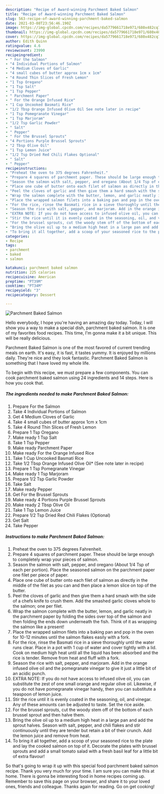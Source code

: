 ```yaml
---
description: "Recipe of Award-winning Parchment Baked Salmon"
title: "Recipe of Award-winning Parchment Baked Salmon"
slug: 563-recipe-of-award-winning-parchment-baked-salmon
date: 2021-03-08T23:56:46.190Z
image: https://img-global.cpcdn.com/recipes/da5779661718e971/680x482cq70/parchment-baked-salmon-recipe-main-photo.jpg
thumbnail: https://img-global.cpcdn.com/recipes/da5779661718e971/680x482cq70/parchment-baked-salmon-recipe-main-photo.jpg
cover: https://img-global.cpcdn.com/recipes/da5779661718e971/680x482cq70/parchment-baked-salmon-recipe-main-photo.jpg
author: Edith Quinn
ratingvalue: 4.6
reviewcount: 23990
recipeingredient:
- " For the Salmon"
- "4 Individual Portions of Salmon"
- "4 Medium Cloves of Garlic"
- "4 small cubes of butter approx 1cm x 1cm"
- "4 Round Thin Slices of Fresh Lemon"
- "1 Tsp Oregano"
- "1 Tsp Salt"
- "1 Tsp Pepper"
- " Parchment Paper"
- " For the Orange Infused Rice"
- "1 Cup Uncooked Basmati Rice"
- "1/2 Tbsp Orange Infused Olive Oil See note later in recipe"
- "1 Tsp Pomegranate Vinegar"
- "1 Tsp Marjoram"
- "1/2 Tsp Garlic Powder"
- " Salt"
- " Pepper"
- " For the Brussel Sprouts"
- "4 Portions Purple Brussel Sprouts"
- "2 Tbsp Olive Oil"
- "1 Tsp Lemon Juice"
- "1/2 Tsp Dried Red Chili Flakes Optional"
- " Salt"
- " Pepper"
recipeinstructions:
- "Preheat the oven to 375 degrees Fahrenheit."
- "Prepare 4 squares of parchment paper. These should be large enough to completely wrap your pieces of salmon."
- "Season the salmon with salt, pepper, and oregano (About 1/4 Tsp of each per portion). Place the seasoned salmon on the parchment paper one filet per piece of paper."
- "Place one cube of butter onto each filet of salmon as directly in the middle of the filet as you can and then place a lemon slice on top of the butter."
- "Peel the cloves of garlic and then give them a hard smash with the side of a chefs knife to crush them. Add the smashed garlic cloves whole to the salmon; one per filet."
- "Wrap the salmon complete with the butter, lemon, and garlic neatly in the parchment paper by folding the sides over top of the salmon and then folding the ends down underneath the fish. Think of it as wrapping the salmon like a present!"
- "Place the wrapped salmon filets into a baking pan and pop in the oven for 10-12 minutes until the salmon flakes easily with a fork."
- "For the rice, rinse the Basmati rice in a sieve thoroughly until the water runs clear. Place in a pot with 1 cup of water and cover tightly with a lid. Cook on medium high heat until all the liquid has been absorbed and the rice is tender. Remove from heat and fluff with a fork."
- "Season the rice with salt, pepper, and marjoram. Add in the orange infused olive oil and the pomegranate vinegar to give it just a little bit of an acidic punch."
- "EXTRA NOTE: If you do not have access to infused olive oil, you can substitute the zest of one small orange and regular olive oil. Likewise, if you do not have pomegranate vinegar handy, then you can substitute a teaspoon of lemon juice."
- "Stir the rice until it is evenly coated in the seasoning, oil, and vinegar. Any of these amounts can be adjusted to taste. Set the rice aside."
- "For the brussel sprouts, cut the woody stem off of the bottom of each brussel sprout and then halve them."
- "Bring the olive oil up to a medium high heat in a large pan and add the sprout halves. Season with salt, pepper, and chili flakes and stir continuously until they are tender but retain a bit of their crunch. Add the lemon juice and remove from heat."
- "To bring it all together, add a scoop of your seasoned rice to the plate and lay the cooked salmon on top of it. Decorate the plates with brussel sprouts and add a small tomato salad with a fresh basil leaf for a little bit of extra flavour!"
categories:
- Recipe
tags:
- parchment
- baked
- salmon

katakunci: parchment baked salmon 
nutrition: 225 calories
recipecuisine: American
preptime: "PT39M"
cooktime: "PT34M"
recipeyield: "3"
recipecategory: Dessert

---
```



![Parchment Baked Salmon](https://img-global.cpcdn.com/recipes/da5779661718e971/680x482cq70/parchment-baked-salmon-recipe-main-photo.jpg)

Hello everybody, I hope you're having an amazing day today. Today, I will show you a way to make a special dish, parchment baked salmon. It is one of my favorites food recipes. This time, I'm gonna make it a bit unique. This will be really delicious.

Parchment Baked Salmon is one of the most favored of current trending meals on earth. It's easy, it is fast, it tastes yummy. It is enjoyed by millions daily. They're nice and they look fantastic. Parchment Baked Salmon is something that I have loved my whole life.




To begin with this recipe, we must prepare a few components. You can cook parchment baked salmon using 24 ingredients and 14 steps. Here is how you cook that.

<!--inarticleads1-->

##### The ingredients needed to make Parchment Baked Salmon:

1. Prepare  For the Salmon
1. Take 4 Individual Portions of Salmon
1. Get 4 Medium Cloves of Garlic
1. Take 4 small cubes of butter approx 1cm x 1cm
1. Take 4 Round Thin Slices of Fresh Lemon
1. Prepare 1 Tsp Oregano
1. Make ready 1 Tsp Salt
1. Take 1 Tsp Pepper
1. Make ready  Parchment Paper
1. Make ready  For the Orange Infused Rice
1. Take 1 Cup Uncooked Basmati Rice
1. Take 1/2 Tbsp Orange Infused Olive Oil* (See note later in recipe)
1. Prepare 1 Tsp Pomegranate Vinegar
1. Make ready 1 Tsp Marjoram
1. Prepare 1/2 Tsp Garlic Powder
1. Take  Salt
1. Make ready  Pepper
1. Get  For the Brussel Sprouts
1. Make ready 4 Portions Purple Brussel Sprouts
1. Make ready 2 Tbsp Olive Oil
1. Take 1 Tsp Lemon Juice
1. Prepare 1/2 Tsp Dried Red Chili Flakes (Optional)
1. Get  Salt
1. Take  Pepper




<!--inarticleads2-->

##### Instructions to make Parchment Baked Salmon:

1. Preheat the oven to 375 degrees Fahrenheit.
1. Prepare 4 squares of parchment paper. These should be large enough to completely wrap your pieces of salmon.
1. Season the salmon with salt, pepper, and oregano (About 1/4 Tsp of each per portion). Place the seasoned salmon on the parchment paper one filet per piece of paper.
1. Place one cube of butter onto each filet of salmon as directly in the middle of the filet as you can and then place a lemon slice on top of the butter.
1. Peel the cloves of garlic and then give them a hard smash with the side of a chefs knife to crush them. Add the smashed garlic cloves whole to the salmon; one per filet.
1. Wrap the salmon complete with the butter, lemon, and garlic neatly in the parchment paper by folding the sides over top of the salmon and then folding the ends down underneath the fish. Think of it as wrapping the salmon like a present!
1. Place the wrapped salmon filets into a baking pan and pop in the oven for 10-12 minutes until the salmon flakes easily with a fork.
1. For the rice, rinse the Basmati rice in a sieve thoroughly until the water runs clear. Place in a pot with 1 cup of water and cover tightly with a lid. Cook on medium high heat until all the liquid has been absorbed and the rice is tender. Remove from heat and fluff with a fork.
1. Season the rice with salt, pepper, and marjoram. Add in the orange infused olive oil and the pomegranate vinegar to give it just a little bit of an acidic punch.
1. EXTRA NOTE: If you do not have access to infused olive oil, you can substitute the zest of one small orange and regular olive oil. Likewise, if you do not have pomegranate vinegar handy, then you can substitute a teaspoon of lemon juice.
1. Stir the rice until it is evenly coated in the seasoning, oil, and vinegar. Any of these amounts can be adjusted to taste. Set the rice aside.
1. For the brussel sprouts, cut the woody stem off of the bottom of each brussel sprout and then halve them.
1. Bring the olive oil up to a medium high heat in a large pan and add the sprout halves. Season with salt, pepper, and chili flakes and stir continuously until they are tender but retain a bit of their crunch. Add the lemon juice and remove from heat.
1. To bring it all together, add a scoop of your seasoned rice to the plate and lay the cooked salmon on top of it. Decorate the plates with brussel sprouts and add a small tomato salad with a fresh basil leaf for a little bit of extra flavour!




So that's going to wrap it up with this special food parchment baked salmon recipe. Thank you very much for your time. I am sure you can make this at home. There is gonna be interesting food in home recipes coming up. Remember to save this page on your browser, and share it to your loved ones, friends and colleague. Thanks again for reading. Go on get cooking!
